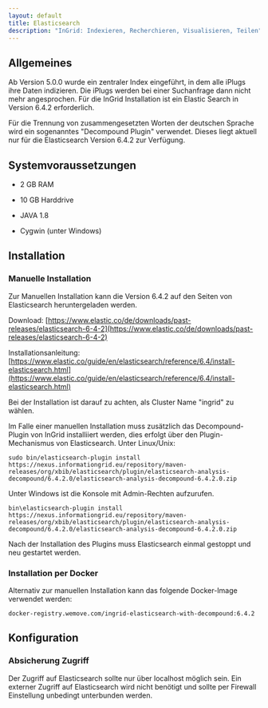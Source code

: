 ```yaml
---
layout: default
title: Elasticsearch
description: "InGrid: Indexieren, Recherchieren, Visualisieren, Teilen"
---
```


## Allgemeines

Ab Version 5.0.0 wurde ein zentraler Index eingeführt, in dem alle iPlugs ihre Daten indizieren. Die iPlugs werden bei einer Suchanfrage dann nicht mehr angesprochen. Für die InGrid Installation ist ein Elastic Search in Version 6.4.2 erforderlich.

Für die Trennung von zusammengesetzten Worten der deutschen Sprache wird ein sogenanntes "Decompound Plugin" verwendet. Dieses liegt aktuell nur für die Elasticsearch Version 6.4.2 zur Verfügung.


## Systemvoraussetzungen

* 2 GB RAM
* 10 GB Harddrive

* JAVA 1.8
* Cygwin (unter Windows)


## Installation

### Manuelle Installation
Zur Manuellen Installation kann die Version 6.4.2 auf den Seiten von Elasticsearch heruntergeladen werden.

Download: [https://www.elastic.co/de/downloads/past-releases/elasticsearch-6-4-2](https://www.elastic.co/de/downloads/past-releases/elasticsearch-6-4-2)

Installationsanleitung: [https://www.elastic.co/guide/en/elasticsearch/reference/6.4/install-elasticsearch.html](https://www.elastic.co/guide/en/elasticsearch/reference/6.4/install-elasticsearch.html)

Bei der Installation ist darauf zu achten, als Cluster Name "ingrid" zu wählen.

Im Falle einer manuellen Installation muss zusätzlich das Decompound-Plugin von InGrid installiiert werden, dies erfolgt über den Plugin-Mechanismus von Elasticsearch.
Unter Linux/Unix:
```
sudo bin/elasticsearch-plugin install https://nexus.informationgrid.eu/repository/maven-releases/org/xbib/elasticsearch/plugin/elasticsearch-analysis-decompound/6.4.2.0/elasticsearch-analysis-decompound-6.4.2.0.zip
```
Unter Windows ist die Konsole mit Admin-Rechten aufzurufen.
```
bin\elasticsearch-plugin install https://nexus.informationgrid.eu/repository/maven-releases/org/xbib/elasticsearch/plugin/elasticsearch-analysis-decompound/6.4.2.0/elasticsearch-analysis-decompound-6.4.2.0.zip
```

Nach der Installation des Plugins muss Elasticsearch einmal gestoppt und neu gestartet werden.

### Installation per Docker

Alternativ zur manuellen Installation kann das folgende Docker-Image verwendet werden:

```
docker-registry.wemove.com/ingrid-elasticsearch-with-decompound:6.4.2
```


## Konfiguration

### Absicherung Zugriff

Der Zugriff auf Elasticsearch sollte nur über localhost möglich sein. Ein externer Zugriff auf Elasticsearch wird nicht benötigt und sollte per Firewall Einstellung unbedingt unterbunden werden.
